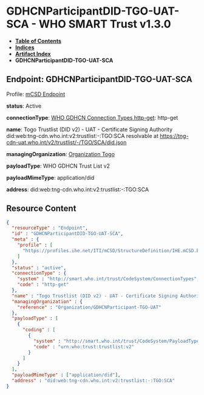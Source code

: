 # GDHCNParticipantDID-TGO-UAT-SCA - WHO SMART Trust v1.3.0

* [**Table of Contents**](toc.md)
* [**Indices**](indices.md)
* [**Artifact Index**](artifacts.md)
* **GDHCNParticipantDID-TGO-UAT-SCA**

## Endpoint: GDHCNParticipantDID-TGO-UAT-SCA

Profile: [mCSD Endpoint](https://profiles.ihe.net/ITI/mCSD/4.0.0/StructureDefinition-IHE.mCSD.Endpoint.html)

**status**: Active

**connectionType**: [WHO GDHCN Connection Types http-get](CodeSystem-ConnectionTypes.md#ConnectionTypes-http-get): http-get

**name**: Togo Trustlist (DID v2) - UAT - Certificate Signing Authority did:web:tng-cdn.who.int:v2:trustlist:-:TGO:SCA resolvable at https://tng-cdn-uat.who.int/v2/trustlist/-/TGO/SCA/did.json

**managingOrganization**: [Organization Togo](Organization-GDHCNParticipant-TGO-UAT.md)

**payloadType**: WHO GDHCN Trust List v2

**payloadMimeType**: application/did

**address**: did:web:tng-cdn.who.int:v2:trustlist:-:TGO:SCA



## Resource Content

```json
{
  "resourceType" : "Endpoint",
  "id" : "GDHCNParticipantDID-TGO-UAT-SCA",
  "meta" : {
    "profile" : [
      "https://profiles.ihe.net/ITI/mCSD/StructureDefinition/IHE.mCSD.Endpoint"
    ]
  },
  "status" : "active",
  "connectionType" : {
    "system" : "http://smart.who.int/trust/CodeSystem/ConnectionTypes",
    "code" : "http-get"
  },
  "name" : "Togo Trustlist (DID v2) - UAT - Certificate Signing Authority\ndid:web:tng-cdn.who.int:v2:trustlist:-:TGO:SCA\nresolvable at https://tng-cdn-uat.who.int/v2/trustlist/-/TGO/SCA/did.json",
  "managingOrganization" : {
    "reference" : "Organization/GDHCNParticipant-TGO-UAT"
  },
  "payloadType" : [
    {
      "coding" : [
        {
          "system" : "http://smart.who.int/trust/CodeSystem/PayloadTypes",
          "code" : "urn:who:trust:trustlist:v2"
        }
      ]
    }
  ],
  "payloadMimeType" : ["application/did"],
  "address" : "did:web:tng-cdn.who.int:v2:trustlist:-:TGO:SCA"
}

```
